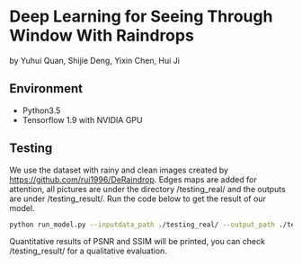 # Deep Learning for Seeing Through Window With Raindrops
by Yuhui Quan, Shijie Deng, Yixin Chen, Hui Ji

## Environment
- Python3.5
- Tensorflow 1.9 with NVIDIA GPU

## Testing
We use the dataset with rainy and clean images created by https://github.com/rui1996/DeRaindrop.  Edges maps are added for attention, all pictures are under the directory /testing_real/ and the outputs are under /testing_result/.
Run the code below to get the result of our model.
```bash
python run_model.py --inputdata_path ./testing_real/ --output_path ./testing_result
```
Quantitative results of PSNR and SSIM will be printed, you can check /testing_result/ for a qualitative evaluation.
